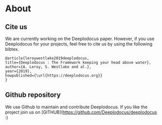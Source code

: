 # About

## Cite us

We are currently working on the Deeplodocus paper. However, if you use Deeplodocus for your projects, feel free to cite us by using the following bibtex.

```text
@article{leroywestlake2019deeplodocus, 
title={Deeplodocus : The Framework keeping your head above water}, author={A. Leroy, S. Westlake and al.}, 
year={2019}, 
howpublished={\url{https://deeplodocus.org}} 
}
```

## Github repository

We use Github to maintain and contribute Deeplodocus. If you like the project join us on [GITHUB](https://github.com/Deeplodocus/deeplodocus :)
